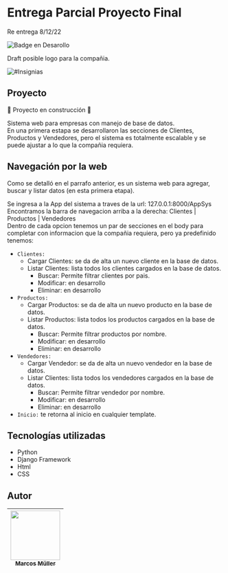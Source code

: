 # Entrega Parcial Proyecto Final
Re entrega 8/12/22

![Badge en Desarollo](https://img.shields.io/badge/STATUS-EN%20DESAROLLO-green)

Draft posible logo para la compañia.

![#Insignias](https://user-images.githubusercontent.com/117835925/206086377-f7c7844c-26ed-42d1-98fd-15d65c045ef4.jpg)

## Proyecto

:construction: Proyecto en construcción :construction:

Sistema web para empresas con manejo de base de datos.<br>
En una primera estapa se desarrollaron las secciones de Clientes, Productos y Vendedores, pero el sistema es totalmente escalable y se puede ajustar a lo que la compañia requiera.<br>

## Navegación por la web

Como se detalló en el parrafo anterior, es un sistema web para agregar, buscar y listar datos (en esta primera etapa).<br>

Se ingresa a la App del sistema a traves de la url: 127.0.0.1:8000/AppSys <br>
Encontramos la barra de navegacion arriba a la derecha: Clientes | Productos | Vendedores <br>
Dentro de cada opcion tenemos un par de secciones en el body para completar con informacion que la compañia requiera, pero ya predefinido tenemos:<br>
* `Clientes:`
  * Cargar Clientes: se da de alta un nuevo cliente en la base de datos.
  * Listar Clientes: lista todos los clientes cargados en la base de datos.
    * Buscar: Permite filtrar clientes por pais.
    * Modificar: en desarrollo
    * Eliminar: en desarrollo
* `Productos:`
  * Cargar Productos: se da de alta un nuevo producto en la base de datos.
  * Listar Productos: lista todos los productos cargados en la base de datos.
    * Buscar: Permite filtrar productos por nombre.
    * Modificar: en desarrollo
    * Eliminar: en desarrollo
* `Vendedores:`
  * Cargar Vendedor: se da de alta un nuevo vendedor en la base de datos.
  * Listar Clientes: lista todos los vendedores cargados en la base de datos.
    * Buscar: Permite filtrar vendedor por nombre.
    * Modificar: en desarrollo
    * Eliminar: en desarrollo
* `Inicio:` te retorna al inicio en cualquier template.

## Tecnologías utilizadas
* Python
* Django Framework
* Html
* CSS

## Autor
| [<img src="https://user-images.githubusercontent.com/117835925/206094445-92c7ff56-5acb-4de1-b814-970321896dca.jpg" width=115><br><sub>Marcos Müller</sub>](https://github.com/marcosfmuller)|
| :---: | 
